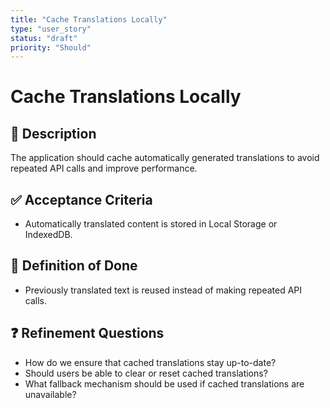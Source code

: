 ```yaml
---
title: "Cache Translations Locally"
type: "user_story"
status: "draft"
priority: "Should"
---
```


# Cache Translations Locally

## 📌 Description
The application should cache automatically generated translations to avoid repeated API calls and improve performance.

## ✅ Acceptance Criteria
- Automatically translated content is stored in Local Storage or IndexedDB.

## 🎯 Definition of Done
- Previously translated text is reused instead of making repeated API calls.

## ❓ Refinement Questions
- How do we ensure that cached translations stay up-to-date?
- Should users be able to clear or reset cached translations?
- What fallback mechanism should be used if cached translations are unavailable?
